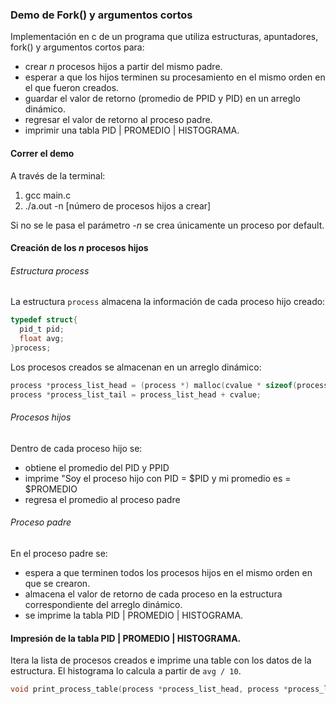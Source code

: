 ### Demo de Fork() y argumentos cortos

Implementación en c de un programa que utiliza estructuras, apuntadores, fork() y argumentos cortos para:

- crear *n* procesos hijos a partir del mismo padre.
- esperar a que los hijos terminen su procesamiento en el mismo orden en el que fueron creados.
- guardar el valor de retorno (promedio de PPID y PID) en un arreglo dinámico.
- regresar el valor de retorno al proceso padre.
- imprimir una tabla PID | PROMEDIO | HISTOGRAMA.

#### Correr el demo

A través de la terminal:
1. gcc main.c
2. ./a.out -n [número de procesos hijos a crear]

Si no se le pasa el parámetro *-n* se crea únicamente un proceso por default.

#### Creación de los *n* procesos hijos

###### Estructura process

La estructura ```process``` almacena la información de cada proceso hijo creado:

```C
typedef struct{
  pid_t pid;
  float avg;
}process;
```

Los procesos creados se almacenan en un arreglo dinámico:
```C
process *process_list_head = (process *) malloc(cvalue * sizeof(process));
process *process_list_tail = process_list_head + cvalue;
```

###### Procesos hijos
Dentro de cada proceso hijo se:
- obtiene el promedio del PID y PPID
- imprime "Soy el proceso hijo con PID = $PID y mi promedio es = $PROMEDIO
- regresa el promedio al proceso padre

###### Proceso padre
En el proceso padre se:
- espera a que terminen todos los procesos hijos en el mismo orden en que se crearon.
- almacena el valor de retorno de cada proceso en la estructura correspondiente del arreglo dinámico.
- se imprime la tabla PID | PROMEDIO | HISTOGRAMA.

#### Impresión de la tabla PID | PROMEDIO | HISTOGRAMA.
Itera la lista de procesos creados e imprime una table con los datos de la estructura.
El histograma lo calcula a partir de ```avg / 10```.

```C
void print_process_table(process *process_list_head, process *process_list_tail){}
```
